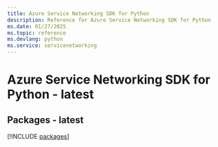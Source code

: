 ```yaml
---
title: Azure Service Networking SDK for Python
description: Reference for Azure Service Networking SDK for Python
ms.date: 01/27/2025
ms.topic: reference
ms.devlang: python
ms.service: servicenetworking
---
```

# Azure Service Networking SDK for Python - latest
## Packages - latest
[!INCLUDE [packages](service-networking-index.md)]